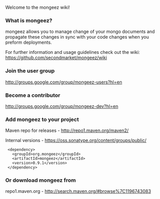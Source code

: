 Welcome to the mongeez wiki!
### What is mongeez?

mongeez allows you to manage change of your mongo documents and propagate these changes in sync with your code changes when you preform deployments.

For further information and usage guidelines check out the wiki:
https://github.com/secondmarket/mongeez/wiki

###  Join the user group
http://groups.google.com/group/mongeez-users?hl=en

### Become a contributor
http://groups.google.com/group/mongeez-dev?hl=en


### Add mongeez to your project
Maven repo for releases - http://repo1.maven.org/maven2/

Internal versions - https://oss.sonatype.org/content/groups/public/

	 <dependency>
	   <groupId>org.mongeez</groupId>
	   <artifactId>mongeez</artifactId>
	   <version>0.9.1</version>
	 </dependency>

### Or download mongeez from
repo1.maven.org - http://search.maven.org/#browse%7C1196743083
